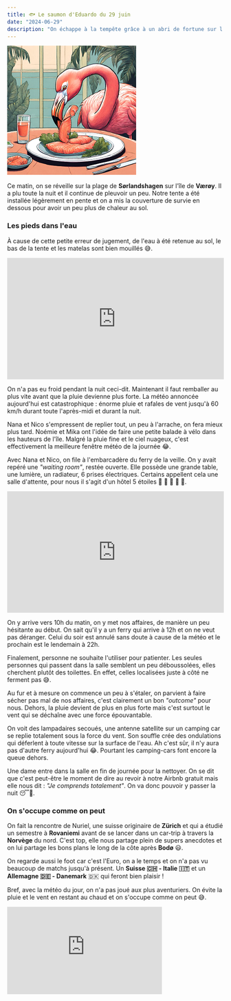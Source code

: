 ```yaml
---
title: 🐟 Le saumon d'Eduardo du 29 juin
date: "2024-06-29"
description: "On échappe à la tempête grâce à un abri de fortune sur l'île de Værøy !"
---
```


![Saumon d'Eduardo](../saumon_eduardo.png)

Ce matin, on se réveille sur la plage de **Sørlandshagen** sur l'île de **Værøy**. Il a plu toute la nuit et il continue de pleuvoir un peu. Notre tente a été installée légèrement en pente et on a mis la couverture de survie en dessous pour avoir un peu plus de chaleur au sol. 

### Les pieds dans l'eau
À cause de cette petite erreur de jugement, de l'eau à été retenue au sol, le bas de la tente et les matelas sont bien mouillés 😅. 

<div style="width: 100%; height: 0; position: relative; padding-bottom: 56%;"><iframe src="https://giphy.com/embed/13PZ0dKw1J3LzO" style="top: 0; left: 0; width: 100%; height: 100%; position: absolute; border: 0;" allowfullscreen scrolling="no" allow="encrypted-media;" class="giphy-embed"></iframe></div> 

On n'a pas eu froid pendant la nuit ceci-dit. Maintenant il faut remballer au plus vite avant que la pluie devienne plus forte. La météo annoncée aujourd'hui est catastrophique : énorme pluie et rafales de vent jusqu'à 60 km/h durant toute l'après-midi et durant la nuit. 

Nana et Nico s'empressent de replier tout, un peu à l'arrache, on fera mieux plus tard. Noémie et Mika ont l'idée de faire une petite balade à vélo dans les hauteurs de l'île. Malgré la pluie fine et le ciel nuageux, c'est effectivement la meilleure fenêtre météo de la journée 😂.

Avec Nana et Nico, on file à l'embarcadère du ferry de la veille. On y avait repéré une *"waiting room"*, restée ouverte. Elle possède une grande table, une lumière, un radiateur, 6 prises électriques. Certains appellent cela une salle d'attente, pour nous il s'agit d'un hôtel 5 étoiles 🌟 🌟 🌟 🌟 🌟.

<div style="width: 100%; height: 0; position: relative; padding-bottom: 56%;"><iframe src="https://giphy.com/embed/SsaWuR3owjU7a0G8z1" style="top: 0; left: 0; width: 100%; height: 100%; position: absolute; border: 0;" allowfullscreen scrolling="no" allow="encrypted-media;" class="giphy-embed"></iframe></div> 

On y arrive vers 10h du matin, on y met nos affaires, de manière un peu hésitante au début. On sait qu'il y a un ferry qui arrive à 12h et on ne veut pas déranger. Celui du soir est annulé sans doute à cause de la météo et le prochain est le lendemain à 22h. 

Finalement, personne ne souhaite l'utiliser pour patienter. Les seules personnes qui passent dans la salle semblent un peu déboussolées, elles cherchent plutôt des toilettes. En effet, celles localisées juste à côté ne ferment pas 😅.

Au fur et à mesure on commence un peu à s'étaler, on parvient à faire sécher pas mal de nos affaires, c'est clairement un bon *"outcome"* pour nous. Dehors, la pluie devient de plus en plus forte mais c'est surtout le vent qui se déchaîne avec une force épouvantable.

On voit des lampadaires secoués, une antenne satellite sur un camping car se replie totalement sous la force du vent. Son souffle crée des ondulations qui déferlent à toute vitesse sur la surface de l'eau. Ah c'est sûr, il n'y aura pas d'autre ferry aujourd'hui 😂. Pourtant les camping-cars font encore la queue dehors. 

Une dame entre dans la salle en fin de journée pour la nettoyer. On se dit que c'est peut-être le moment de dire au revoir à notre Airbnb gratuit mais elle nous dit : *"Je comprends totalement"*. On va donc pouvoir y passer la nuit 😴🤩.

### On s'occupe comme on peut

On fait la rencontre de Nuriel, une suisse originaire de **Zürich** et qui a étudié un semestre à **Rovaniemi** avant de se lancer dans un car-trip à travers la **Norvège** du nord. C'est top, elle nous partage plein de supers anecdotes et on lui partage les bons plans le long de la côte après **Bodø** 😃.

On regarde aussi le foot car c'est l'Euro, on a le temps et on n'a pas vu beaucoup de matchs jusqu'à présent. Un **Suisse 🇨🇭 - Italie 🇮🇹** et un **Allemagne 🇩🇪 - Danemark** 🇩🇰 qui feront bien plaisir ! 

Bref, avec la météo du jour, on n'a pas joué aux plus aventuriers. On évite la pluie et le vent en restant au chaud et on s'occupe comme on peut 😅. 

<iframe width="360" height="202.5" src="https://www.youtube-nocookie.com/embed/oa3-WW4XOLE?si=XCS3EFe2dDWRffqF" title="YouTube video player" frameborder="0" allow="accelerometer; autoplay; clipboard-write; encrypted-media; gyroscope; picture-in-picture; web-share"></iframe>